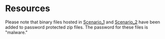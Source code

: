 # Resources
Please note that binary files hosted in [Scenario_1](Scenario_1.) and [Scenario_2](Scenario_2.) have been added to password protected zip files.  The password for these files is "malware."